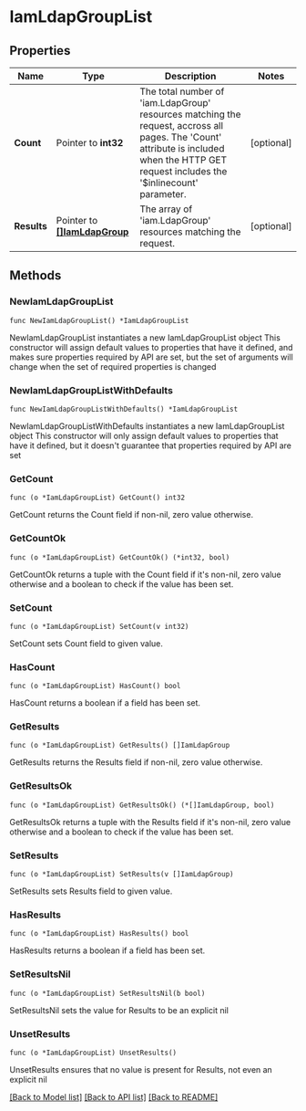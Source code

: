 # IamLdapGroupList

## Properties

Name | Type | Description | Notes
------------ | ------------- | ------------- | -------------
**Count** | Pointer to **int32** | The total number of &#39;iam.LdapGroup&#39; resources matching the request, accross all pages. The &#39;Count&#39; attribute is included when the HTTP GET request includes the &#39;$inlinecount&#39; parameter. | [optional] 
**Results** | Pointer to [**[]IamLdapGroup**](iam.LdapGroup.md) | The array of &#39;iam.LdapGroup&#39; resources matching the request. | [optional] 

## Methods

### NewIamLdapGroupList

`func NewIamLdapGroupList() *IamLdapGroupList`

NewIamLdapGroupList instantiates a new IamLdapGroupList object
This constructor will assign default values to properties that have it defined,
and makes sure properties required by API are set, but the set of arguments
will change when the set of required properties is changed

### NewIamLdapGroupListWithDefaults

`func NewIamLdapGroupListWithDefaults() *IamLdapGroupList`

NewIamLdapGroupListWithDefaults instantiates a new IamLdapGroupList object
This constructor will only assign default values to properties that have it defined,
but it doesn't guarantee that properties required by API are set

### GetCount

`func (o *IamLdapGroupList) GetCount() int32`

GetCount returns the Count field if non-nil, zero value otherwise.

### GetCountOk

`func (o *IamLdapGroupList) GetCountOk() (*int32, bool)`

GetCountOk returns a tuple with the Count field if it's non-nil, zero value otherwise
and a boolean to check if the value has been set.

### SetCount

`func (o *IamLdapGroupList) SetCount(v int32)`

SetCount sets Count field to given value.

### HasCount

`func (o *IamLdapGroupList) HasCount() bool`

HasCount returns a boolean if a field has been set.

### GetResults

`func (o *IamLdapGroupList) GetResults() []IamLdapGroup`

GetResults returns the Results field if non-nil, zero value otherwise.

### GetResultsOk

`func (o *IamLdapGroupList) GetResultsOk() (*[]IamLdapGroup, bool)`

GetResultsOk returns a tuple with the Results field if it's non-nil, zero value otherwise
and a boolean to check if the value has been set.

### SetResults

`func (o *IamLdapGroupList) SetResults(v []IamLdapGroup)`

SetResults sets Results field to given value.

### HasResults

`func (o *IamLdapGroupList) HasResults() bool`

HasResults returns a boolean if a field has been set.

### SetResultsNil

`func (o *IamLdapGroupList) SetResultsNil(b bool)`

 SetResultsNil sets the value for Results to be an explicit nil

### UnsetResults
`func (o *IamLdapGroupList) UnsetResults()`

UnsetResults ensures that no value is present for Results, not even an explicit nil

[[Back to Model list]](../README.md#documentation-for-models) [[Back to API list]](../README.md#documentation-for-api-endpoints) [[Back to README]](../README.md)


